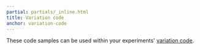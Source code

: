 ```yaml
---
partial: partials/_inline.html
title: Variation code
anchor: variation-code
---
```

These code samples can be used within your experiments' [variation code](https://help.optimizely.com/hc/en-us/articles/200039835-The-Code-Editor-Edit-Code-and-Variation-Code#edit_code).
